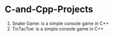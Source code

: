# C-and-Cpp-Projects
1. Snake Game: is a simple console game in C++
2. TicTacToe: is a simple console game in C++
